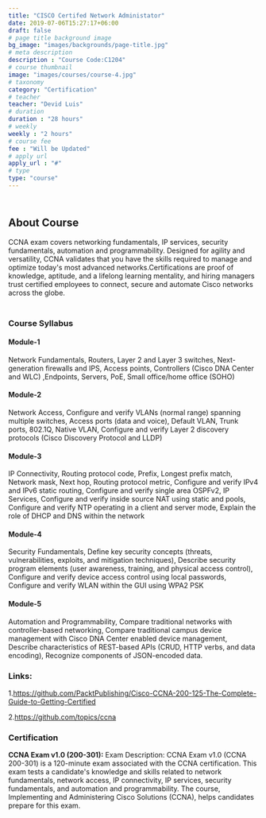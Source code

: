 ```yaml
---
title: "CISCO Certifed Network Administator"
date: 2019-07-06T15:27:17+06:00
draft: false
# page title background image
bg_image: "images/backgrounds/page-title.jpg"
# meta description
description : "Course Code:C1204"
# course thumbnail
image: "images/courses/course-4.jpg"
# taxonomy
category: "Certification"
# teacher
teacher: "Devid Luis"
# duration
duration : "28 hours"
# weekly
weekly : "2 hours"
# course fee
fee : "Will be Updated"
# apply url
apply_url : "#"
# type
type: "course"
---
```

## <br>About Course

CCNA exam covers networking fundamentals, IP services, security fundamentals, automation and 
programmability. Designed for agility and versatility, CCNA validates that you have the skills 
required to manage and optimize today's most advanced networks.Certifications are proof of 
knowledge, aptitude, and a lifelong learning mentality, and hiring managers trust certified 
employees to connect, secure and automate Cisco networks across the globe.


### <br>Course Syllabus

#### Module-1

 Network Fundamentals, Routers, Layer 2 and Layer 3 switches, Next-generation firewalls 
and IPS, Access points, Controllers (Cisco DNA Center and WLC) ,Endpoints, Servers, PoE, 
Small office/home office (SOHO)

#### Module-2

Network Access, Configure and verify VLANs (normal range) spanning multiple switches, 
Access ports (data and voice), Default VLAN, Trunk ports, 802.1Q, Native VLAN, 
Configure and verify Layer 2 discovery protocols (Cisco Discovery Protocol and LLDP)

#### Module-3

 IP Connectivity, Routing protocol code, Prefix, Longest prefix match, Network mask, Next 
hop, Routing protocol metric, Configure and verify IPv4 and IPv6 static routing, 
Configure and verify single area OSPFv2,
IP Services, Configure and verify inside source NAT using static and pools, Configure and 
verify NTP operating in a client and server mode, Explain the role of DHCP and DNS 
within the network

#### Module-4

Security Fundamentals, Define key security concepts (threats, vulnerabilities, exploits, 
and mitigation techniques), Describe security program elements (user awareness, 
training, and physical access control), Configure and verify device access control using 
local passwords, Configure and verify WLAN within the GUI using WPA2 PSK

#### Module-5

 Automation and Programmability, Compare traditional networks with controller-based 
networking, Compare traditional campus device management with Cisco DNA Center 
enabled device management, Describe characteristics of REST-based APIs (CRUD, HTTP 
verbs, and data encoding), Recognize components of JSON-encoded data.

### Links:

1.https://github.com/PacktPublishing/Cisco-CCNA-200-125-The-Complete-Guide-to-Getting-Certified

2.https://github.com/topics/ccna

### Certification

**CCNA Exam v1.0 (200-301):**
Exam Description: CCNA Exam v1.0 (CCNA 200-301) is a 120-minute exam associated with the CCNA 
certification. This exam tests a candidate's knowledge and skills related to network fundamentals, 
network access, IP connectivity, IP services, security fundamentals, and automation and 
programmability. The course, Implementing and Administering Cisco Solutions (CCNA), helps 
candidates prepare for this exam.
